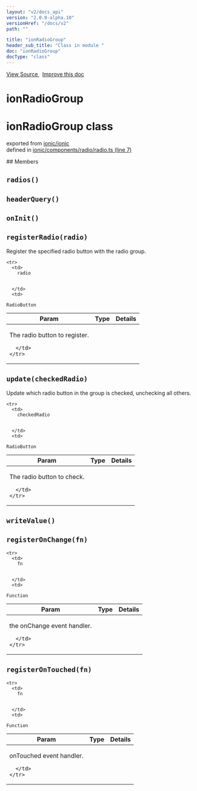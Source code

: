 ```yaml
---
layout: "v2/docs_api"
version: "2.0.0-alpha.10"
versionHref: "/docs/v2"
path: ""

title: "ionRadioGroup"
header_sub_title: "Class in module "
doc: "ionRadioGroup"
docType: "class"
---
```



<div class="improve-docs">
  <a href='http://github.com/driftyco/ionic/tree/master/#L'>
    View Source
  </a>
  &nbsp;
  <a href='http://github.com/driftyco/ionic/edit/master/#L'>
    Improve this doc
  </a>
</div>




<h1 class="api-title">

  ionRadioGroup



</h1>







<h1 class="class export">ionRadioGroup <span class="type">class</span></h1>
<p class="module">exported from <a href='undefined'>ionic/ionic</a><br/>
defined in <a href="https://github.com/driftyco/ionic2/tree/master/ionic/components/radio/radio.ts#L7-L151">ionic/components/radio/radio.ts (line 7)</a>
</p>
<p></p>
## Members

<div id="radios"></div>
<h2>
  <code>radios()</code>

</h2>












<div id="headerQuery"></div>
<h2>
  <code>headerQuery()</code>

</h2>












<div id="onInit"></div>
<h2>
  <code>onInit()</code>

</h2>












<div id="registerRadio"></div>
<h2>
  <code>registerRadio(radio)</code>

</h2>

Register the specified radio button with the radio group.



<table class="table" style="margin:0;">
  <thead>
    <tr>
      <th>Param</th>
      <th>Type</th>
      <th>Details</th>
    </tr>
  </thead>
  <tbody>
    
    <tr>
      <td>
        radio
        
        
      </td>
      <td>
        
  <code>RadioButton</code>
      </td>
      <td>
        <p>The radio button to register.</p>

        
      </td>
    </tr>
    
  </tbody>
</table>









<div id="update"></div>
<h2>
  <code>update(checkedRadio)</code>

</h2>

Update which radio button in the group is checked, unchecking all others.



<table class="table" style="margin:0;">
  <thead>
    <tr>
      <th>Param</th>
      <th>Type</th>
      <th>Details</th>
    </tr>
  </thead>
  <tbody>
    
    <tr>
      <td>
        checkedRadio
        
        
      </td>
      <td>
        
  <code>RadioButton</code>
      </td>
      <td>
        <p>The radio button to check.</p>

        
      </td>
    </tr>
    
  </tbody>
</table>









<div id="writeValue"></div>
<h2>
  <code>writeValue()</code>

</h2>











<div id="registerOnChange"></div>
<h2>
  <code>registerOnChange(fn)</code>

</h2>





<table class="table" style="margin:0;">
  <thead>
    <tr>
      <th>Param</th>
      <th>Type</th>
      <th>Details</th>
    </tr>
  </thead>
  <tbody>
    
    <tr>
      <td>
        fn
        
        
      </td>
      <td>
        
  <code>Function</code>
      </td>
      <td>
        <p>the onChange event handler.</p>

        
      </td>
    </tr>
    
  </tbody>
</table>









<div id="registerOnTouched"></div>
<h2>
  <code>registerOnTouched(fn)</code>

</h2>





<table class="table" style="margin:0;">
  <thead>
    <tr>
      <th>Param</th>
      <th>Type</th>
      <th>Details</th>
    </tr>
  </thead>
  <tbody>
    
    <tr>
      <td>
        fn
        
        
      </td>
      <td>
        
  <code>Function</code>
      </td>
      <td>
        <p>onTouched event handler.</p>

        
      </td>
    </tr>
    
  </tbody>
</table>









